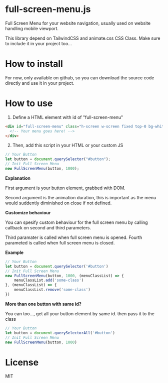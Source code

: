 # full-screen-menu.js

Full Screen Menu for your website navigation, usually used on website handling mobile viewport.

This library depend on TailwindCSS and animate.css CSS Class. Make sure to include it in your project too...

# How to install

For now, only available on github, so you can download the source code directly and use it in your project.

# How to use

1. Define a HTML element with id of "full-screen-menu"

```html
<div id="full-screen-menu" class="h-screen w-screen fixed top-0 bg-white md:hidden animate__animated hidden">
  <!-- Your menu goes here! -->
</div>
```

2. Then, add this script in your HTML or your custom JS

```js
// Your Button
let button = document.querySelector("#button");
// Init Full Screen Menu
new FullScreenMenu(button, 1000);
```

**Explanation**

First argument is your button element, grabbed with DOM.

Second argument is the animation duration, this is important as the menu would
suddently diminished on close if not defined.

**Customize behaviour**

You can spesify custom behaviour for the full screen menu
by calling callback on second and third parameters.

Third paramater is called when full screen menu is opened.
Fourth parameted is called when full screen menu is closed.

**Example**

```js
// Your Button
let button = document.querySelector('#button')
// Init Full Screen Menu
new FullScreenMenu(button, 1000, (menuClassList) => {
    menuClassList.add('some-class')
}, (menuClassList) => {
    menuClassList.remove('some-class')
})
```

**More than one button with same id?**

You can too..., get all your button element by same id.
then pass it to the class

```js
// Your Button
let button = document.querySelectorAll('#button')
// Init Full Screen Menu
new FullScreenMenu(button, 1000)
```

# License

MIT
